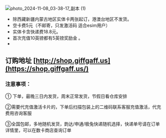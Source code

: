 ![photo_2024-11-08_03-38-17_副本 (1)](https://img.freesim.cc/ggimg/buy.jpg)

- 除西藏新疆内蒙古地区实体卡两张起订，港澳台地区不发货。
- 空卡费5元（不邮寄，只发激活码 适合esim用户）
- 实体卡含快递费18.8元。
- 首次充值10英镑都有5英镑奖励金 。
- 
## 订购地址 [http://shop.giffgaff.us](https://shop.giffgaff.us/)
### 注意事项：

① 下单，最晚三日内发货，周末正常发货，节假日看仓库安排

②需要代充值激活卡片的，下单后扫描包装上的二维码联系客服充值激活，代充费用咨询客服

③全国包邮，多地随机发货，韵达/申通/极兔快递随机选择，快递单号请在订单详情里，可以在数卡商店查询订单
